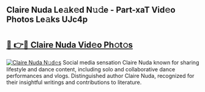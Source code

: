 ## Claire Nuda Le𝚊k𝚎d N𝚞𝚍e - Part-xaT Vid𝚎o Photos Le𝚊ks UJc4p

# <h2><a href="http://fbd04kt.evod.top/?m=Claire+Nuda">🔗 👉🔴 Claire Nuda Vid𝚎o Ph𝚘t𝚘s</a></h2>

[![Claire Nuda N𝚞d𝚎s](https://i.imgur.com/8V9OHl7.gif)](http://fbd04kt.evod.top/?m=Claire+Nuda)
Social media sensation Claire Nuda known for sharing lifestyle and dance content, including solo and collaborative dance performances and vlogs. Distinguished author Claire Nuda, recognized for their insightful writings and contributions to literature. 
